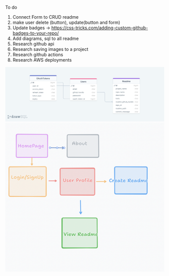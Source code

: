 To do

1. Connect Form to CRUD readme
2. make user delete (button), update(button and form)
3. Update badges -> https://css-tricks.com/adding-custom-github-badges-to-your-repo/
4. Add diagrams, sql to all readme
5. Research github api
6. Research saving images to a project
7. Research github actions
8. Research AWS deployments

![Example Image](readme_data.png)
![Example Image](pages.png)
